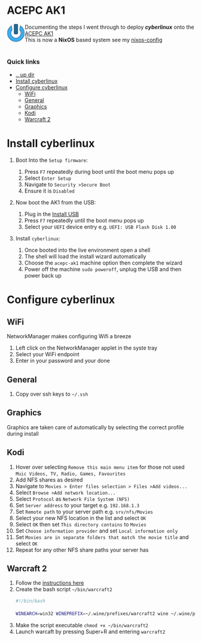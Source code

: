 ACEPC AK1
====================================================================================================

<img align="left" width="48" height="48" src="../../art/logo_256x256.png">
Documenting the steps I went through to deploy <b><i>cyberlinux</i></b> onto the
<a href="https://www.techradar.com/reviews/acepc-ak1-mini-pc">ACEPC AK1</a> <br>This is now a 
<b>NixOS</b> based system see my <a href="../../">nixos-config</a>
<br><br>

### Quick links
* [.. up dir](../../README.md)
* [Install cyberlinux](#install-cyberlinux)
* [Configure cyberlinux](#configure-cyberlinux)
  * [WiFi](#wifi)
  * [General](#general)
  * [Graphics](#graphics)
  * [Kodi](#kodi)
  * [Warcraft 2](#warcraft-2)

# Install cyberlinux

1. Boot Into the `Setup firmware`:  
   1. Press `F7` repeatedly during boot until the boot menu pops up
   2. Select `Enter Setup`
   3. Navigate to `Security >Secure Boot`
   4. Ensure it is `Disabled`

2. Now boot the AK1 from the USB:  
   1. Plug in the [Install USB](../../README.md#install-from-custom-iso)
   2. Press `F7` repeatedly until the boot menu pops up
   3. Select your `UEFI` device entry e.g. `UEFI: USB Flash Disk 1.00`

3. Install `cyberlinux`:  
   1. Once booted into the live environment open a shell
   2. The shell will load the install wizard automatically
   3. Choose the `acepc-ak1` machine option then complete the wizard
   4. Power off the machine `sudo poweroff`, unplug the USB and then power back up

# Configure cyberlinux

## WiFi
NetworkManager makes configuring Wifi a breeze

1. Left click on the NetworkManager applet in the syste tray
2. Select your WiFi endpoint
3. Enter in your password and your done

## General
1. Copy over ssh keys to `~/.ssh`

## Graphics
Graphics are taken care of automatically by selecting the correct profile during install

## Kodi
1. Hover over selecting `Remove this main menu item` for those not used `Muic Videos, TV, Radio, Games, Favourites`  
2. Add NFS shares as desired  
3. Navigate to `Movies > Enter files selection > Files >Add videos...`  
4. Select `Browse >Add network location...`  
5. Select `Protocol` as `Network File System (NFS)`  
6. Set `Server address` to your target e.g. `192.168.1.3`  
7. Set `Remote path` to your server path e.g. `srv/nfs/Movies`  
8. Select your new NFS location in the list and select `OK`  
9. Select `OK` then set `This directory contains` to `Movies`  
10. Set `Choose information provider` and set `Local information only`  
11. Set `Movies are in separate folders that match the movie title` and select `OK`  
12. Repeat for any other NFS share paths your server has  

## Warcraft 2
1. Follow the [instructions here](../../system/wine/README.md#install-warcraft-2)
2. Create the bash script `~/bin/warcraft2`
   ```bash
   #!/bin/bash

   WINEARCH=win32 WINEPREFIX=~/.wine/prefixes/warcraft2 wine ~/.wine/prefixes/warcraft2/drive_c/GOG\ Games/Warcraft\ II\ BNE/Warcraft\ II\ BNE_dx.exe
   ```
3. Make the script executable `chmod +x ~/bin/warcraft2`
4. Launch warcaft by pressing Super+R and entering `warcraft2`

<!-- 
vim: ts=2:sw=2:sts=2
-->
